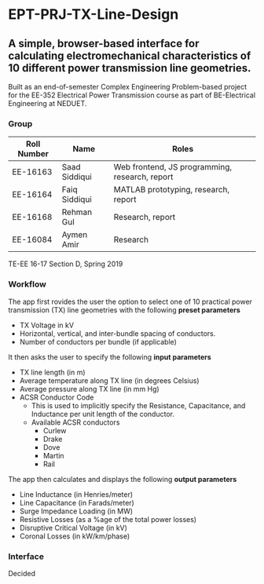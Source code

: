 # EPT-PRJ-TX-Line-Design
## A simple, browser-based interface for calculating electromechanical characteristics of 10 different power transmission line geometries.

Built as an end-of-semester Complex Engineering Problem-based project for the EE-352 Electrical Power Transmission course as part of BE-Electrical Engineering at NEDUET.


### Group
| Roll Number | Name          | Roles |
|-------------|---------------|-------|
| EE-16163    | Saad Siddiqui | Web frontend, JS programming, research, report     |
| EE-16164    | Faiq Siddiqui | MATLAB prototyping, research, report     |
| EE-16168    | Rehman Gul    | Research, report      |
| EE-16084    | Aymen Amir    | Research      |

TE-EE 16-17 Section D, Spring 2019

### Workflow
The app first rovides the user the option to select one of 10 practical power transmission (TX) line geometries with the following **preset parameters**
- TX Voltage in kV
- Horizontal, vertical, and inter-bundle spacing of conductors.
- Number of conductors per bundle (if applicable)

It then asks the user to specify the following **input parameters**
- TX line length (in m)
- Average temperature along TX line (in degrees Celsius)
- Average pressure along TX line (in mm Hg)
- ACSR Conductor Code
	- This is used to implicitly specify the Resistance, Capacitance, and Inductance per unit length of the conductor.
	- Available ACSR conductors
		- Curlew
		- Drake
		- Dove
		- Martin 
		- Rail

The app then calculates and displays the following **output parameters**
- Line Inductance (in Henries/meter)
- Line Capacitance (in Farads/meter)
- Surge Impedance Loading (in MW)
- Resistive Losses (as a %age of the total power losses)
- Disruptive Critical Voltage (in kV)
- Coronal Losses (in kW/km/phase)

### Interface
Decided